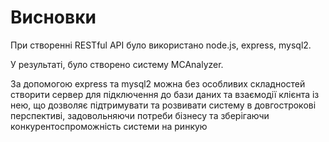 # Висновки

При створенні RESTful API було використано node.js, express, mysql2.

У результаті, було створено систему MCAnalyzer.

За допомогою express та mysql2 можна без особливих складностей створити сервер для підключення до бази даних та взаємодії клієнта із нею, що дозволяє підтримувати та розвивати систему в довгострокові перспективі, задовольняючи потреби бізнесу та зберігаючи конкурентоспроможність  системи на ринкую

